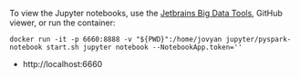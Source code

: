To view the Jupyter notebooks, use the [Jetbrains Big Data Tools](https://www.jetbrains.com/help/idea/jupyter-notebook-support.html), GitHub viewer, or run the container:
```shell
docker run -it -p 6660:8888 -v "${PWD}":/home/jovyan jupyter/pyspark-notebook start.sh jupyter notebook --NotebookApp.token=''
```

  * http://localhost:6660